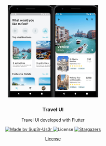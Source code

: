 <h1 align="center">
  <img alt="Travel UI" src="https://raw.githubusercontent.com/Sup3r-Us3r/travel_ui/master/travel_ui.jpg" width="300px" />
</h1>

<h3 align="center">Travel UI</h3>

<p align="center">Travel UI developed with Flutter</p>

<p align="center">
  <a href="https://github.com/Sup3r-Us3r">
    <img alt="Made by Sup3r-Us3r" src="https://img.shields.io/badge/made%20by-Sup3r%20Us3r-%2304D361">
  </a>

  <img alt="License" src="https://img.shields.io/badge/license-MIT-%2304D361">

  <a href="https://github.com/Sup3r-Us3r/travel_ui/stargazers">
    <img alt="Stargazers" src="https://img.shields.io/github/stars/Sup3r-Us3r/travel_ui?style=social">
  </a>
</p>

<p align="center">
  <a href="https://github.com/Sup3r-Us3r/travel_ui/blob/master/LICENSE" target="_blank">License</a>
</p>
